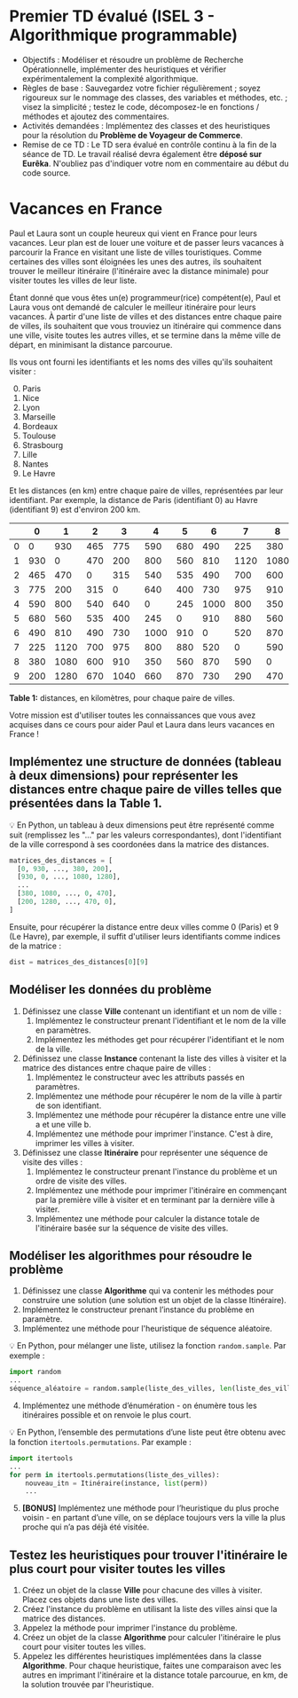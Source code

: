 # Premier TD évalué (ISEL 3 - Algorithmique programmable)

- Objectifs : Modéliser et résoudre un problème de Recherche Opérationnelle, implémenter des heuristiques et vérifier expérimentalement la complexité algorithmique.
- Règles de base : Sauvegardez votre fichier régulièrement ; soyez rigoureux sur le nommage des classes, des variables et méthodes, etc. ; visez la simplicité ; testez le code, décomposez-le en fonctions / méthodes et ajoutez des commentaires.
- Activités demandées : Implémentez des classes et des heuristiques pour la résolution du **Problème de Voyageur de Commerce**.
- Remise de ce TD : Le TD sera évalué en contrôle continu à la fin de la séance de TD. Le travail réalisé devra également être **déposé sur Eurêka**. N'oubliez pas d'indiquer votre nom en commentaire au début du code source.

# Vacances en France

Paul et Laura sont un couple heureux qui vient en France pour leurs vacances. Leur plan est de louer une voiture et de passer leurs vacances à parcourir la France en visitant une liste de villes touristiques. Comme certaines des villes sont éloignées les unes des autres, ils souhaitent trouver le meilleur itinéraire (l'itinéraire avec la distance minimale) pour visiter toutes les villes de leur liste.

Étant donné que vous êtes un(e) programmeur(rice) compétent(e), Paul et Laura vous ont demandé de calculer le meilleur itinéraire pour leurs vacances. À partir d'une liste de villes et des distances entre chaque paire de villes, ils souhaitent que vous trouviez un itinéraire qui commence dans une ville, visite toutes les autres villes, et se termine dans la même ville de départ, en minimisant la distance parcourue.

Ils vous ont fourni les identifiants et les noms des villes qu'ils souhaitent visiter :

0. Paris
1. Nice
2. Lyon
3. Marseille
4. Bordeaux
5. Toulouse
6. Strasbourg
7. Lille
8. Nantes
9. Le Havre

Et les distances (en km) entre chaque paire de villes, représentées par leur identifiant. Par exemple, la distance de Paris (identifiant 0) au Havre (identifiant 9) est d'environ 200 km.

|   | 0 | 1 | 2 | 3 | 4 | 5 | 6 | 7 | 8 | 9 |
|---|---|---|---|---|---|---|---|---|---|---|
| 0 | 0 | 930 | 465 | 775 | 590 | 680 | 490 | 225 | 380 | 200 |
| 1 | 930 | 0 | 470 | 200 | 800 | 560 | 810 | 1120 | 1080 | 1280 |
| 2 | 465 | 470 | 0 | 315 | 540 | 535 | 490 | 700 | 600 | 670 |
| 3 | 775 | 200 | 315 | 0 | 640 | 400 | 730 | 975 | 910 | 1040 |
| 4 | 590 | 800 | 540 | 640 | 0 | 245 | 1000 | 800 | 350 | 660 |
| 5 | 680 | 560 | 535 | 400 | 245 | 0 | 910 | 880 | 560 | 870 |
| 6 | 490 | 810 | 490 | 730 | 1000 | 910 | 0 | 520 | 870 | 730 |
| 7 | 225 | 1120 | 700 | 975 | 800 | 880 | 520 | 0 | 590 | 290 |
| 8 | 380 | 1080 | 600 | 910 | 350 | 560 | 870 | 590 | 0 | 470 |
| 9 | 200 | 1280 | 670 | 1040 | 660 | 870 | 730 | 290 | 470 | 0 |

**Table 1:**  distances, en kilomètres, pour chaque paire de villes.

Votre mission est d'utiliser toutes les connaissances que vous avez acquises dans ce cours pour aider Paul et Laura dans leurs vacances en France !

## Implémentez une structure de données (tableau à deux dimensions) pour représenter les distances entre chaque paire de villes telles que présentées dans la Table 1.
   
💡 En Python, un tableau à deux dimensions peut être représenté comme suit (remplissez les "..." par les valeurs correspondantes), dont l'identifiant de la ville correspond à ses coordonées dans la matrice des distances. 

```python
matrices_des_distances = [
  [0, 930, ..., 380, 200],
  [930, 0, ..., 1080, 1280],
  ...
  [380, 1080, ..., 0, 470],
  [200, 1280, ..., 470, 0],
]
```

Ensuite, pour récupérer la distance entre deux villes comme 0 (Paris) et 9 (Le Havre), par exemple, il suffit d'utiliser leurs identifiants comme indices de la matrice :

```python
dist = matrices_des_distances[0][9]
```

## Modéliser les données du problème

1. Définissez une classe **Ville** contenant un identifiant et un nom de ville :
    1. Implémentez le constructeur prenant l'identifiant et le nom de la ville en paramètres.
    2. Implémentez les méthodes get pour récupérer l'identifiant et le nom de la ville.
2. Définissez une classe **Instance** contenant la liste des villes à visiter et la matrice des distances entre chaque paire de villes :
    1. Implémentez le constructeur avec les attributs passés en paramètres.
    2. Implémentez une méthode pour récupérer le nom de la ville à partir de son identifiant.
    3. Implémentez une méthode pour récupérer la distance entre une ville a et une ville b.
    4. Implémentez une méthode pour imprimer l'instance. C'est à dire, imprimer les villes à visiter.
3. Définissez une classe **Itinéraire** pour représenter une séquence de visite des villes :
    1. Implémentez le constructeur prenant l'instance du problème et un ordre de visite des villes.
    2. Implémentez une méthode pour imprimer l'itinéraire en commençant par la première ville à visiter et en terminant par la dernière ville à visiter.
    3. Implémentez une méthode pour calculer la distance totale de l'itinéraire basée sur la séquence de visite des villes.
  
## Modéliser les algorithmes pour résoudre le problème

1. Définissez une classe **Algorithme** qui va contenir les méthodes pour construire une solution (une solution est un objet de la classe Itinéraire).
2. Implémentez le constructeur prenant l’instance du problème en paramètre.
3. Implémentez une méthode pour l'heuristique de séquence aléatoire.

💡 En Python, pour mélanger une liste, utilisez la fonction `random.sample`. Par exemple :
```python
import random
...
séquence_aléatoire = random.sample(liste_des_villes, len(liste_des_villes))
```

4. Implémentez une méthode d’énumération - on énumère tous les itinéraires possible et on renvoie le plus court.

💡 En Python, l’ensemble des permutations d’une liste peut être obtenu avec la fonction `itertools.permutations`. Par example :
```python
import itertools
...
for perm in itertools.permutations(liste_des_villes):
    nouveau_itn = Itinéraire(instance, list(perm))
    ...
```

5. **[BONUS]** Implémentez une méthode pour l’heuristique du plus proche voisin - en partant d’une ville, on se déplace toujours vers la ville la plus proche qui n’a pas déjà été visitée.

## Testez les heuristiques pour trouver l'itinéraire le plus court pour visiter toutes les villes

1. Créez un objet de la classe **Ville** pour chacune des villes à visiter. Placez ces objets dans une liste des villes.
2. Créez l'instance du problème en utilisant la liste des villes ainsi que la matrice des distances.
3. Appelez la méthode pour imprimer l'instance du problème.
4. Créez un objet de la classe **Algorithme** pour calculer l'itinéraire le plus court pour visiter toutes les villes.
5. Appelez les différentes heuristiques implémentées dans la classe **Algorithme**. Pour chaque heuristique, faites une comparaison avec les autres en imprimant l'itinéraire et la distance totale parcourue, en km, de la solution trouvée par l'heuristique.
